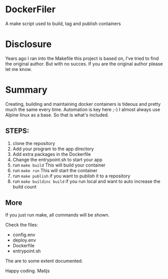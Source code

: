 # DockerFiler
A make script used to build, tag and publish containers

# Disclosure
Years ago I ran into the Makefile this project is based on, I've tried to find the 
original author. But with no succes. If you are the original author please let me know. 

# Summary
Creating, building and maintaining docker containers is tideous and pretty much the
same every time. Automation is key here ;-)
I almost always use Alpine linux as a base. So that is what's included. 

## STEPS:
1. clone the repository
2. Add your program to the app directory
3. Add extra packages in the Dockerfile
4. Change the entrypoint.sh to start your app
5. run `make build` This will build your container
6. run `make run` This will start the container
7. run `make publish` if you want to publish it to a repository
8. run `make buildinc build` if you run local and want to auto increase the build count

## More
If you just run make, all commands will be shown. 

Check the files: 
- config.env
- deploy.env
- Dockerfile
- entrypoint.sh

The are to some extent documented. 

Happy coding.
Matijs
